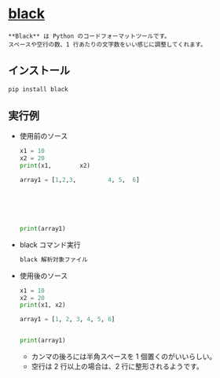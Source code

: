 [black](https://pypi.org/project/black/)
===

```{note}
**Black** は Python のコードフォーマットツールです。  
スペースや空行の数、1 行あたりの文字数をいい感じに調整してくれます。
```

## インストール

```bash
pip install black
```

## 実行例

- 使用前のソース

    ```python
    x1 = 10
    x2 = 20
    print(x1,        x2)

    array1 = [1,2,3,         4, 5,  6]






    print(array1)
    ```

- black コマンド実行

    ```bash
    black 解析対象ファイル
    ```

- 使用後のソース

    ```python
    x1 = 10
    x2 = 20
    print(x1, x2)

    array1 = [1, 2, 3, 4, 5, 6]


    print(array1)
    ```

    - カンマの後ろには半角スペースを 1 個置くのがいいらしい。
    - 空行は 2 行以上の場合は、2 行に整形されるようです。